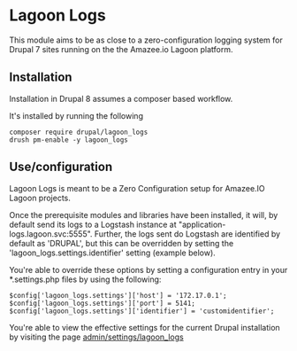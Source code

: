 # Lagoon Logs

This module aims to be as close to a zero-configuration logging system for Drupal 7 sites running on the the Amazee.io Lagoon platform.


## Installation

Installation in Drupal 8 assumes a composer based workflow.

It's installed by running the following
```
composer require drupal/lagoon_logs
drush pm-enable -y lagoon_logs
```

## Use/configuration

Lagoon Logs is meant to be a Zero Configuration setup for Amazee.IO Lagoon projects.

Once the prerequisite modules and libraries have been installed,
it will, by default send its logs to a Logstash instance at "application-logs.lagoon.svc:5555".
Further, the logs sent do Logstash are identified by default as 'DRUPAL', but this can be overridden by setting
the 'lagoon_logs.settings.identifier' setting (example below).

You're able to override these options by setting a configuration entry in your *.settings.php files by using the following:
 
```
$config['lagoon_logs.settings']['host'] = '172.17.0.1';
$config['lagoon_logs.settings']['port'] = 5141;
$config['lagoon_logs.settings']['identifier'] = 'customidentifier';
```



You're able to view the effective settings for the current Drupal installation by visiting the page [admin/settings/lagoon_logs](admin/settings/lagoon_logs)
